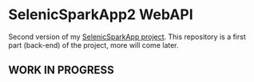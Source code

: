 # SelenicSparkApp2 WebAPI

Second version of my [SelenicSparkApp project](https://github.com/HardcoreMagazine/SelenicSparkApp). 
This repository is a first part (back-end) of the project, more will come later.

## WORK IN PROGRESS

